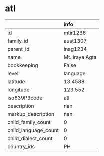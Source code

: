 # atl
|                      | info           |
|:---------------------|:---------------|
| id                   | mtir1236       |
| family_id            | aust1307       |
| parent_id            | inag1234       |
| name                 | Mt. Iraya Agta |
| bookkeeping          | False          |
| level                | language       |
| latitude             | 13.4588        |
| longitude            | 123.552        |
| iso639P3code         | atl            |
| description          | nan            |
| markup_description   | nan            |
| child_family_count   | 0              |
| child_language_count | 0              |
| child_dialect_count  | 0              |
| country_ids          | PH             |